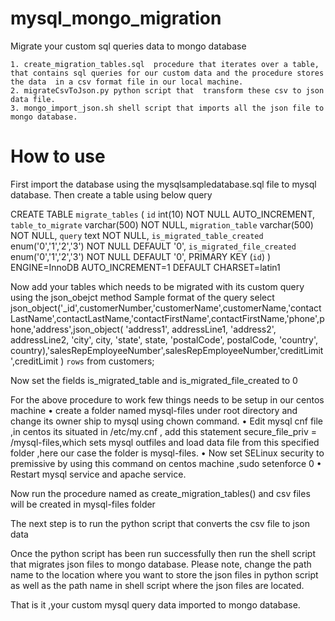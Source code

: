 # mysql_mongo_migration
Migrate your custom sql queries data to mongo database


    1. create_migration_tables.sql  procedure that iterates over a table, that contains sql queries for our custom data and the procedure stores the data  in a csv format file in our local machine.
    2. migrateCsvToJson.py python script that  transform these csv to json data file.
    3. mongo_import_json.sh shell script that imports all the json file to mongo database.

# How to use
First import the database using the mysqlsampledatabase.sql file to mysql database.
Then create  a table using below query 

CREATE TABLE `migrate_tables` ( `id` int(10) NOT NULL AUTO_INCREMENT, `table_to_migrate` varchar(500) NOT NULL, `migration_table` varchar(500) NOT NULL, `query` text NOT NULL, `is_migrated_table_created` enum('0','1','2','3') NOT NULL DEFAULT '0', `is_migrated_file_created` enum('0','1','2','3') NOT NULL DEFAULT '0', PRIMARY KEY (`id`) ) ENGINE=InnoDB AUTO_INCREMENT=1 DEFAULT CHARSET=latin1

Now add your tables which needs to be migrated with its custom query using the json_obejct method 
Sample format of the query 
select json_object('_id',customerNumber,'customerName',customerName,'contactLastName',contactLastName,'contactFirstName',contactFirstName,'phone',phone,'address',json_object(    'address1',    addressLine1,    'address2',    addressLine2,    'city',    city,    'state',    state,    'postalCode',    postalCode,    'country',    country),'salesRepEmployeeNumber',salesRepEmployeeNumber,'creditLimit',creditLimit
    ) `rows` 
    from customers;

Now set the fields is_migrated_table and is_migrated_file_created to 0 

For  the above procedure  to work few things needs to be setup in our centos machine 
    • create a folder named mysql-files under root directory and change its owner ship to mysql using chown command.
    • Edit mysql cnf file ,in centos its situated in /etc/my.cnf , add this statement secure_file_priv = /mysql-files,which sets mysql outfiles and load data file from this specified folder ,here our case the folder is mysql-files.
    • Now set SELinux security to premissive by using this command on centos machine ,sudo setenforce 0 
    • Restart mysql service and apache service.

Now run the procedure named as create_migration_tables() and csv files will be created in mysql-files folder

The next step is to run the python script that converts the csv file to json data

Once the python script has been run successfully then run the shell script that migrates json files to mongo database.
Please note, change the path name to the location  where you want to store the json files in python script as well as the path name in shell script where the json files are located.

That is it ,your custom mysql query data imported to mongo database.

